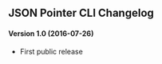 JSON Pointer CLI Changelog
--------------------------


#### Version 1.0 (2016-07-26)

- First public release
